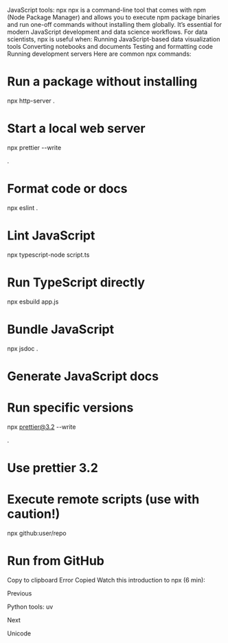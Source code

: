 JavaScript tools: npx
npx
 is a command-line tool that comes with npm (Node Package Manager) and allows you to execute npm package binaries and run one-off commands without installing them globally. It’s essential for modern JavaScript development and data science workflows.
For data scientists, npx is useful when:
Running JavaScript-based data visualization tools
Converting notebooks and documents
Testing and formatting code
Running development servers
Here are common npx commands:
# Run a package without installing

npx http-server 
.
                
# Start a local web server

npx prettier 
--write
 
.
           
# Format code or docs

npx eslint 
.
                     
# Lint JavaScript

npx typescript-node script.ts    
# Run TypeScript directly

npx esbuild app.js               
# Bundle JavaScript

npx jsdoc 
.
                      
# Generate JavaScript docs



# Run specific versions

npx prettier@3.2 
--write
 
.
        
# Use prettier 3.2



# Execute remote scripts (use with caution!)

npx github:user/repo            
# Run from GitHub
Copy to clipboard
Error
Copied
Watch this introduction to npx (6 min):














Previous




Python tools: uv












Next










Unicode





